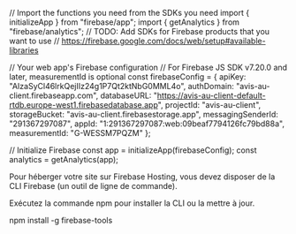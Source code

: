 // Import the functions you need from the SDKs you need
import { initializeApp } from "firebase/app";
import { getAnalytics } from "firebase/analytics";
// TODO: Add SDKs for Firebase products that you want to use
// https://firebase.google.com/docs/web/setup#available-libraries

// Your web app's Firebase configuration
// For Firebase JS SDK v7.20.0 and later, measurementId is optional
const firebaseConfig = {
  apiKey: "AIzaSyCl46lrkQejIIz24g1P7Qt2ktNbG0MML4o",
  authDomain: "avis-au-client.firebaseapp.com",
  databaseURL: "https://avis-au-client-default-rtdb.europe-west1.firebasedatabase.app",
  projectId: "avis-au-client",
  storageBucket: "avis-au-client.firebasestorage.app",
  messagingSenderId: "291367297087",
  appId: "1:291367297087:web:09beaf7794126fc79bd88a",
  measurementId: "G-WESSM7PQZM"
};

// Initialize Firebase
const app = initializeApp(firebaseConfig);
const analytics = getAnalytics(app);



Pour héberger votre site sur Firebase Hosting, vous devez disposer de la CLI Firebase (un outil de ligne de commande).

Exécutez la commande npm pour installer la CLI ou la mettre à jour.

npm install -g firebase-tools